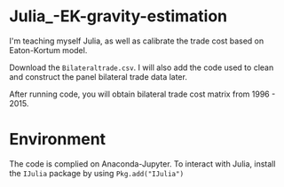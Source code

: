 # Julia_-EK-gravity-estimation

I'm teaching myself Julia, as well as calibrate the trade cost based on Eaton-Kortum model.

Download the `Bilateraltrade.csv`. I will also add the code used to clean and construct the panel bilateral trade data later.

After running code, you will obtain bilateral trade cost matrix from 1996 - 2015. 

# Environment

The code is complied on Anaconda-Jupyter. To interact with Julia, install the `IJulia` package by using `Pkg.add("IJulia")`

<!-- First, download the data from CEPII: http://www.cepii.fr/CEPII/en/bdd_modele/bdd_modele_item.asp?id=8. The data contain the trade flow and geographical variables we usually used for quantitative trade model.

Second, download the attached ctypairAna.csv. it contains 40 countries so 40 * 40 country pair -->

